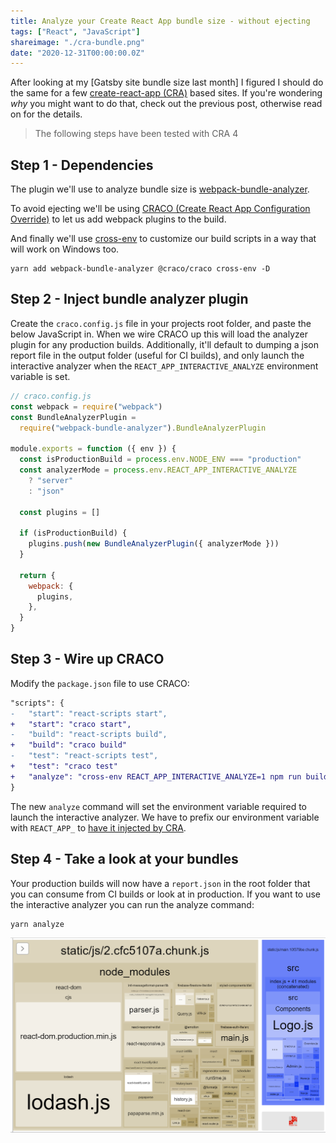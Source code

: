 ```yaml
---
title: Analyze your Create React App bundle size - without ejecting
tags: ["React", "JavaScript"]
shareimage: "./cra-bundle.png"
date: "2020-12-31T00:00:00.0Z"
---
```


After looking at my [Gatsby site bundle size last month] I figured I should do the same for a few [create-react-app (CRA)][cra] based sites. If you're wondering _why_ you might want to do that, check out the previous post, otherwise read on for the details.

> The following steps have been tested with CRA 4

## Step 1 - Dependencies

The plugin we'll use to analyze bundle size is [webpack-bundle-analyzer].

To avoid ejecting we'll be using [CRACO (Create React App Configuration Override)][craco] to let us add webpack plugins to the build.

And finally we'll use [cross-env] to customize our build scripts in a way that will work on Windows too.

```shell
yarn add webpack-bundle-analyzer @craco/craco cross-env -D
```

## Step 2 - Inject bundle analyzer plugin

Create the `craco.config.js` file in your projects root folder, and paste the below JavaScript in. When we wire CRACO up this will load the analyzer plugin for any production builds. Additionally, it'll default to dumping a json report file in the output folder (useful for CI builds), and only launch the interactive analyzer when the `REACT_APP_INTERACTIVE_ANALYZE` environment variable is set.

```javascript
// craco.config.js
const webpack = require("webpack")
const BundleAnalyzerPlugin =
  require("webpack-bundle-analyzer").BundleAnalyzerPlugin

module.exports = function ({ env }) {
  const isProductionBuild = process.env.NODE_ENV === "production"
  const analyzerMode = process.env.REACT_APP_INTERACTIVE_ANALYZE
    ? "server"
    : "json"

  const plugins = []

  if (isProductionBuild) {
    plugins.push(new BundleAnalyzerPlugin({ analyzerMode }))
  }

  return {
    webpack: {
      plugins,
    },
  }
}
```

## Step 3 - Wire up CRACO

Modify the `package.json` file to use CRACO:

```diff
"scripts": {
-   "start": "react-scripts start",
+   "start": "craco start",
-   "build": "react-scripts build",
+   "build": "craco build"
-   "test": "react-scripts test",
+   "test": "craco test"
+   "analyze": "cross-env REACT_APP_INTERACTIVE_ANALYZE=1 npm run build"
}
```

The new `analyze` command will set the environment variable required to launch the interactive analyzer. We have to prefix our environment variable with `REACT_APP_` to [have it injected by CRA][custom env].

## Step 4 - Take a look at your bundles

Your production builds will now have a `report.json` in the root folder that you can consume from CI builds or look at in production. If you want to use the interactive analyzer you can run the analyze command:

```shell
yarn analyze
```

![Create React App Bundle](./cra-bundle.png)

[gatsby site bundle sizes last month]: /blog/2020/11/monitoring-your-gatsbyjs-bundle-size/
[cra]: https://create-react-app.dev/
[webpack-bundle-analyzer]: https://github.com/webpack-contrib/webpack-bundle-analyzer
[craco]: https://github.com/gsoft-inc/craco
[cross-env]: https://www.npmjs.com/package/cross-env
[custom env]: https://create-react-app.dev/docs/adding-custom-environment-variables/
